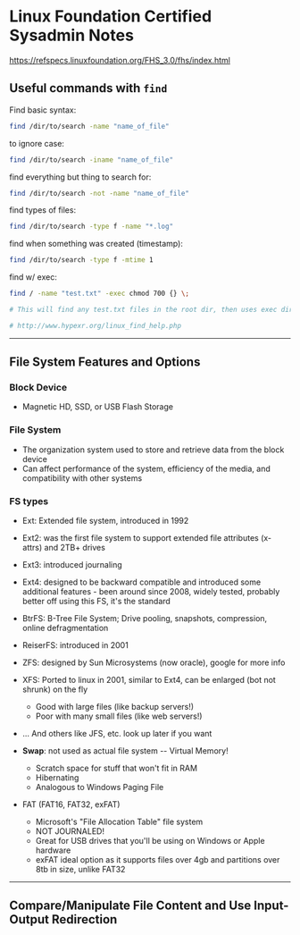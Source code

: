 # Linux Foundation Certified Sysadmin Notes

https://refspecs.linuxfoundation.org/FHS_3.0/fhs/index.html

## Useful commands with `find`

Find basic syntax:

```bash
find /dir/to/search -name "name_of_file"
```

to ignore case:

```bash
find /dir/to/search -iname "name_of_file"
```

find everything but thing to search for:

```bash
find /dir/to/search -not -name "name_of_file"
```

find types of files:

```bash
find /dir/to/search -type f -name "*.log"
```

find when something was created (timestamp):

```bash
find /dir/to/search -type f -mtime 1
```

find w/ exec:

```bash
find / -name "test.txt" -exec chmod 700 {} \;

# This will find any test.txt files in the root dir, then uses exec directive to execute chmod command, then ends with a placeholder, {} \;, which will get replaced in the system with the internal file handles, then execute the commands.  

# http://www.hypexr.org/linux_find_help.php
```

___

## File System Features and Options

### Block Device

* Magnetic HD, SSD, or USB Flash Storage

### File System

* The organization system used to store and retrieve data from the block device
* Can affect performance of the system, efficiency of the media, and compatibility with other systems

### FS types

* Ext: Extended file system, introduced in 1992

* Ext2: was the first file system to support extended file attributes (x-attrs) and 2TB+ drives  

* Ext3: introduced journaling

* Ext4: designed to be backward compatible and introduced some additional features - been around since 2008, widely tested, probably better off using this FS, it's the standard

* BtrFS: B-Tree File System; Drive pooling, snapshots, compression, online defragmentation

* ReiserFS:  introduced in 2001

* ZFS: designed by Sun Microsystems (now oracle), google for more info

* XFS: Ported to linux in 2001, similar to Ext4, can be enlarged (bot not shrunk) on the fly
  * Good with large files (like backup servers!)
  * Poor with many small files (like web servers!)

* ... And others like JFS, etc. look up later if you want

* __Swap__: not used as actual file system -- Virtual Memory!
  * Scratch space for stuff that won't fit in RAM
  * Hibernating
  * Analogous to Windows Paging File

* FAT (FAT16, FAT32, exFAT)
  * Microsoft's "File Allocation Table" file system
  * NOT JOURNALED!
  * Great for USB drives that you'll be using on Windows or Apple hardware
  * exFAT ideal option as it supports files over 4gb and partitions over 8tb in size, unlike FAT32

___

## Compare/Manipulate File Content and Use Input-Output Redirection

